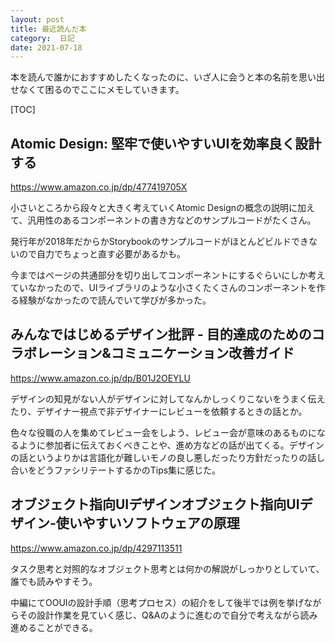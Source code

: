 ```yaml
---
layout: post
title: 最近読んだ本
category:  日記
date: 2021-07-18
---
```


本を読んで誰かにおすすめしたくなったのに、いざ人に会うと本の名前を思い出せなくて困るのでここにメモしていきます。

[TOC]

## Atomic Design: 堅牢で使いやすいUIを効率良く設計する

https://www.amazon.co.jp/dp/477419705X

小さいところから段々と大きく考えていくAtomic Designの概念の説明に加えて、汎用性のあるコンポーネントの書き方などのサンプルコードがたくさん。

発行年が2018年だからかStorybookのサンプルコードがほとんどビルドできないので自力でちょっと直す必要があるかも。

今まではページの共通部分を切り出してコンポーネントにするぐらいにしか考えていなかったので、UIライブラリのような小さくたくさんのコンポーネントを作る経験がなかったので読んでいて学びが多かった。

## みんなではじめるデザイン批評 - 目的達成のためのコラボレーション&コミュニケーション改善ガイド

https://www.amazon.co.jp/dp/B01J2OEYLU

デザインの知見がない人がデザインに対してなんかしっくりこないをうまく伝えたり、デザイナー視点で非デザイナーにレビューを依頼するときの話とか。

色々な役職の人を集めてレビュー会をしよう、レビュー会が意味のあるものになるように参加者に伝えておくべきことや、進め方などの話が出てくる。デザインの話というよりかは言語化が難しいモノの良し悪しだったり方針だったりの話し合いをどうファシリテートするかのTips集に感じた。

## オブジェクト指向UIデザインオブジェクト指向UIデザイン-使いやすいソフトウェアの原理 

https://www.amazon.co.jp/dp/4297113511

タスク思考と対照的なオブジェクト思考とは何かの解説がしっかりとしていて、誰でも読みやすそう。

中編にてOOUIの設計手順（思考プロセス）の紹介をして後半では例を挙げながらその設計作業を見ていく感じ、Q&Aのように進むので自分で考えながら読み進めることができる。
